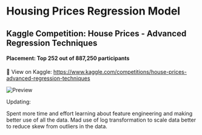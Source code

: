# Housing Prices Regression Model
## Kaggle Competition: House Prices - Advanced Regression Techniques
#### Placement: Top 252 out of 887,250 participants
📎 View on Kaggle: https://www.kaggle.com/competitions/house-prices-advanced-regression-techniques

![Preview](https://raw.githubusercontent.com/garrettlf/Housing-Prices-Regression-Model/main/images/Ranking.png)

Updating:

Spent more time and effort learning about feature engineering and making better use of all the data. Mad use of log transformation to scale data better to reduce skew from outliers in the data.
